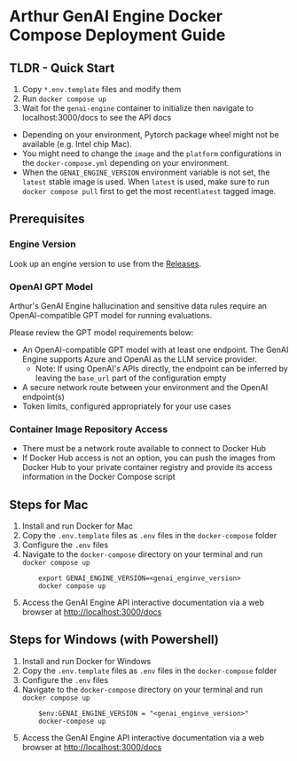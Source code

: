 # Arthur GenAI Engine Docker Compose Deployment Guide

## TLDR - Quick Start

1. Copy `*.env.template` files and modify them
2. Run `docker compose up`
3. Wait for the `genai-engine` container to initialize then navigate to localhost:3000/docs to see the API docs

* Depending on your environment, Pytorch package wheel might not be available (e.g. Intel chip Mac).
* You might need to change the `image` and the `platform` configurations in the `docker-compose.yml` depending on your environment.
* When the `GENAI_ENGINE_VERSION` environment variable is not set, the `latest` stable image is used. When `latest` is used, make sure to run `docker compose pull` first to get the most recent`latest` tagged image.

## Prerequisites

### Engine Version
Look up an engine version to use from the [Releases](https://github.com/arthur-ai/arthur-engine/releases).

### OpenAI GPT Model
Arthur's GenAI Engine hallucination and sensitive data rules require an OpenAI-compatible GPT model for running evaluations.

Please review the GPT model requirements below:

- An OpenAI-compatible GPT model with at least one endpoint. The GenAI Engine supports Azure and OpenAI as the LLM service provider.
  - Note: If using OpenAI's APIs directly, the endpoint can be inferred by leaving the `base_url` part of the configuration empty
- A secure network route between your environment and the OpenAI endpoint(s)
- Token limits, configured appropriately for your use cases

### Container Image Repository Access
- There must be a network route available to connect to Docker Hub
- If Docker Hub access is not an option, you can push the images from Docker Hub to your private container registry and provide its access information in the Docker Compose script

## Steps for Mac
1. Install and run Docker for Mac
2. Copy the `.env.template` files as `.env` files in the `docker-compose` folder
3. Configure the `.env` files
4. Navigate to the `docker-compose` directory on your terminal and run `docker compose up`
   ```
       export GENAI_ENGINE_VERSION=<genai_enginve_version>
       docker compose up
   ```
5. Access the GenAI Engine API interactive documentation via a web browser at [http://localhost:3000/docs](http://localhost:3000/docs)

## Steps for Windows (with Powershell)
1. Install and run Docker for Windows
2. Copy the `.env.template` files as `.env` files in the `docker-compose` folder
3. Configure the `.env` files
4. Navigate to the `docker-compose` directory on your terminal and run `docker compose up`
    ```
        $env:GENAI_ENGINE_VERSION = "<genai_enginve_version>"
        docker-compose up
    ```
5. Access the GenAI Engine API interactive documentation via a web browser at [http://localhost:3000/docs](http://localhost:3000/docs)
